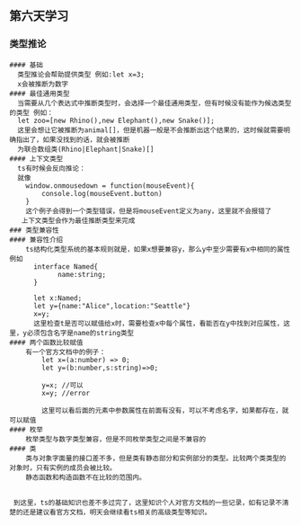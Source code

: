 ## 第六天学习
  ### 类型推论
    #### 基础
      类型推论会帮助提供类型 例如:let x=3;
      x会被推断为数字
    #### 最佳通用类型
      当需要从几个表达式中推断类型时，会选择一个最佳通用类型，但有时候没有能作为候选类型的类型 例如：
      let zoo=[new Rhino(),new Elephant(),new Snake()];
      这里会想让它被推断为animal[]，但是机器一般是不会推断出这个结果的，这时候就需要明确指出了，如果没找到的话，就会被推断
      为联合数组类(Rhino|Elephant|Snake)[]
    #### 上下文类型
      ts有时候会反向推论：
      就像
        window.onmousedown = function(mouseEvent){
            console.log(mouseEvent.button)
        }
        这个例子会得到一个类型错误，但是将mouseEvent定义为any，这里就不会报错了
       上下文类型会作为最佳推断类型来完成
    ### 类型兼容性
    #### 兼容性介绍
        ts结构化类型系统的基本规则就是，如果x想要兼容y，那么y中至少需要有x中相同的属性例如
          interface Named{
                name:string;
          }

          let x:Named;
          let y={name:"Alice",location:"Seattle"}
          x=y;
          这里检查t是否可以赋值给x时，需要检查x中每个属性，看能否在y中找到对应属性，这里，y必须包含名字是name的string类型
    #### 两个函数比较赋值
        有一个官方文档中的例子：
            let x=(a:number) => 0;
            let y=(b:number,s:string)=>0;

            y=x; //可以
            x=y; //error

            这里可以看后面的元素中参数属性在前面有没有，可以不考虑名字，如果都存在，就可以赋值
    #### 枚举
        枚举类型与数字类型兼容，但是不同枚举类型之间是不兼容的
    #### 类
        类与对象字面量的接口差不多，但是类有静态部分和实例部分的类型。比较两个类类型的对象时，只有实例的成员会被比较。
        静态函数和构造函数不在比较的范围内。


     到这里，ts的基础知识也差不多过完了，这里知识个人对官方文档的一些记录，如有记录不清楚的还是建议看官方文档，明天会继续看ts相关的高级类型等知识。

